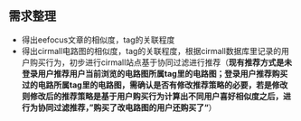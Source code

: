 ## 需求整理

* 得出eefocus文章的相似度，tag的关联程度
* 得出cirmall电路图的相似度，tag的关联程度，根据cirmall数据库里记录的用户购买行为，初步进行cirmall站点基于协同过滤进行推荐（**现有推荐方式是未登录用户推荐用户当前浏览的电路图所属tag里的电路图；登录用户推荐购买过的电路所属tag里的电路图，需确认是否有修改推荐策略的必要，若是修改则修改后的推荐策略是基于用户购买行为计算出不同用户喜好相似度之后，进行为协同过滤推荐，”购买了改电路图的用户还购买了“**） 